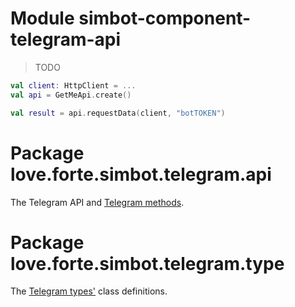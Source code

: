 # Module simbot-component-telegram-api

> TODO


```Kotlin
val client: HttpClient = ...
val api = GetMeApi.create()

val result = api.requestData(client, "botTOKEN")
```

# Package love.forte.simbot.telegram.api

The Telegram API and [Telegram methods](https://core.telegram.org/bots/api#available-methods).

# Package love.forte.simbot.telegram.type

The [Telegram types'](https://core.telegram.org/bots/api#available-types) class definitions.

